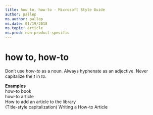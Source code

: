 ```yaml
---
title: how to, how-to - Microsoft Style Guide
author: pallep
ms.author: pallep
ms.date: 01/19/2018
ms.topic: article
ms.prod: non-product-specific
---
```


# how to, how-to

Don’t use *how-to* as a noun. Always hyphenate as an adjective. Never capitalize the *t* in *to*.

**Examples**  
how-to book  
how-to article  
How to add an article to the library  
(Title-style capitalization) Writing a How-to Article
